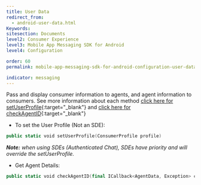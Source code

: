 ```yaml
---
title: User Data
redirect_from:
  - android-user-data.html
Keywords:
sitesection: Documents
level2: Consumer Experience
level3: Mobile App Messaging SDK for Android
level4: Configuration

order: 60
permalink: mobile-app-messaging-sdk-for-android-configuration-user-data.html

indicator: messaging
---
```


Pass and display consumer information to agents, and agent information to consumers. See more information about each method [click here for setUserProfile](android-methods.html#setuserprofile){:target="_blank"} and [click here for checkAgentID](android-methods.html#checkagentid){:target="_blank"}

* To set the User Profile (Not an SDE):

```swift
public static void setUserProfile(ConsumerProfile profile)
```

_**Note:** when using SDEs (Authenticated Chat), SDEs have priority and will override the setUserProfile._

* Get Agent Details:

```swift
public static void checkAgentID(final ICallback<AgentData, Exception> callback)
```
